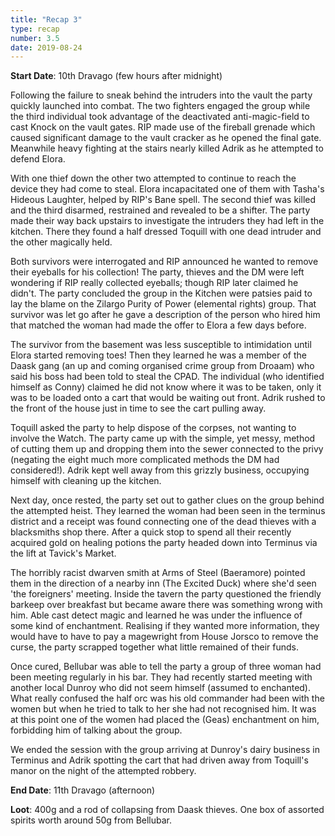 ```yaml
---
title: "Recap 3"
type: recap
number: 3.5
date: 2019-08-24
---
```


**Start Date**: 10th Dravago (few hours after midnight)

Following the failure to sneak behind the intruders into the vault the party quickly launched into combat. The two fighters engaged the group while the third individual took advantage of the deactivated anti-magic-field to cast Knock on the vault gates. RIP made use of the fireball grenade which caused significant damage to the vault cracker as he opened the final gate. Meanwhile heavy fighting at the stairs nearly killed Adrik as he attempted to defend Elora. 
 
With one thief down the other two attempted to continue to reach the device they had come to steal. Elora incapacitated one of them with Tasha's Hideous Laughter, helped by RIP's Bane spell. The second thief was killed and the third disarmed, restrained and revealed to be a shifter. The party made their way back upstairs to investigate the intruders they had left in the kitchen. There they found a half dressed Toquill with one dead intruder and the other magically held.
 
Both survivors were interrogated and RIP announced he wanted to remove their eyeballs for his collection! The party, thieves and the DM were left wondering if RIP really collected eyeballs; though RIP later claimed he didn't. The party concluded the group in the Kitchen were patsies paid to lay the blame on the Zilargo Purity of Power (elemental rights) group. That survivor was let go after he gave a description of the person who hired him that matched the woman had made the offer to Elora a few days before.
 
The survivor from the basement was less susceptible to intimidation until Elora started removing toes! Then they learned he was a member of the Daask gang (an up and coming organised crime group from Droaam) who said his boss had been told to steal the CPAD. The individual (who identified himself as Conny) claimed he did not know where it was to be taken, only it was to be loaded onto a cart that would be waiting out front. Adrik rushed to the front of the house just in time to see the cart pulling away.
 
Toquill asked the party to help dispose of the corpses, not wanting to involve the Watch. The party came up with the simple, yet messy, method of cutting them up and dropping them into the sewer connected to the privy (negating the eight much more complicated methods the DM had considered!). Adrik kept well away from this grizzly business, occupying himself with cleaning up the kitchen.
 
Next day, once rested, the party set out to gather clues on the group behind the attempted heist. They learned the woman had been seen in the terminus district and a receipt was found connecting one of the dead thieves with a blacksmiths shop there. After a quick stop to spend all their recently acquired gold on healing potions the party headed down into Terminus via the lift at Tavick's Market.
 
The horribly racist dwarven smith at Arms of Steel (Baeramore) pointed them in the direction of a nearby inn (The Excited Duck) where she'd seen 'the foreigners' meeting. Inside the tavern the party questioned the friendly barkeep over breakfast but became aware there was something wrong with him. Able cast detect magic and learned he was under the influence of some kind of enchantment. Realising if they wanted more information, they would have to have to pay a magewright from House Jorsco to remove the curse, the party scrapped together what little remained of their funds.
 
Once cured, Bellubar was able to tell the party a group of three woman had been meeting regularly in his bar. They had recently started meeting with another local Dunroy who did not seem himself (assumed to enchanted). What really confused the half orc was his old commander had been with the women but when he tried to talk to her she had not recognised him. It was at this point one of the women had placed the (Geas) enchantment on him, forbidding him of talking about the group.
 
We ended the session with the group arriving at Dunroy's dairy business in Terminus and Adrik spotting the cart that had driven away from Toquill's manor on the night of the attempted robbery.
 
**End Date**: 11th Dravago (afternoon)

**Loot**: 400g and a rod of collapsing from Daask thieves. One box of assorted spirits worth around 50g from Bellubar. 